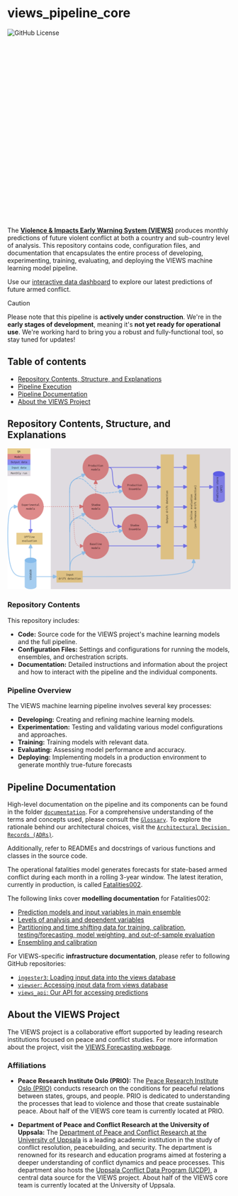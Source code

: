 # views_pipeline_core

![GitHub License](https://img.shields.io/github/license/views-platform/views-pipeline-core)

<div style="width: 100%; max-width: 1500px; height: 400px; overflow: hidden; position: relative;">
  <img src="https://pbs.twimg.com/profile_banners/1237000633896652800/1717069203/1500x500" alt="VIEWS Twitter Header" style="position: absolute; top: -50px; width: 100%; height: auto;">
</div>

The [**Violence & Impacts Early Warning System (VIEWS)**](https://viewsforecasting.org/) produces monthly predictions of future violent conflict at both a country and sub-country level of analysis. This repository contains code, configuration files, and documentation that encapsulates the entire process of developing, experimenting, training, evaluating, and deploying the VIEWS machine learning model pipeline.

Use our [interactive data dashboard](https://data.viewsforecasting.org/) to explore our latest predictions of future armed conflict.

> [!CAUTION]
> Please note that this pipeline is **actively under construction**. We're in the **early stages of development**, meaning it's **not yet ready for operational use**. We're working hard to bring you a robust and fully-functional tool, so stay tuned for updates!

## Table of contents

<!-- toc -->
- [Repository Contents, Structure, and Explanations](#repository-contents-structure-and-explanations)
- [Pipeline Execution](#pipeline-execution)
- [Pipeline Documentation](#pipeline-documentation)
- [About the VIEWS Project](#about-the-views-project)


<!-- tocstop -->


## Repository Contents, Structure, and Explanations
![VIEWS pipeline diagram](documentation/pipeline_diagram001.png)

### Repository Contents

This repository includes:

- **Code:** Source code for the VIEWS project's machine learning models and the full pipeline.
- **Configuration Files:** Settings and configurations for running the models, ensembles, and orchestration scripts.
- **Documentation:** Detailed instructions and information about the project and how to interact with the pipeline and the individual components.

### Pipeline Overview

The VIEWS machine learning pipeline involves several key processes:

- **Developing:** Creating and refining machine learning models.
- **Experimentation:** Testing and validating various model configurations and approaches.
- **Training:** Training models with relevant data.
- **Evaluating:** Assessing model performance and accuracy.
- **Deploying:** Implementing models in a production environment to generate monthly true-future forecasts 

## Pipeline Documentation
High-level documentation on the pipeline and its components can be found in the folder [`documentation`](https://github.com/views-platform/views_pipeline_core/tree/main/documentation). For a comprehensive understanding of the terms and concepts used, please consult the [`Glossary`](https://github.com/views-platform/views_pipeline_core/blob/main/documentation/glossary.md). To explore the rationale behind our architectural choices, visit the [`Architectural Decision Records (ADRs)`](https://github.com/views-platform/views_pipeline_core/blob/main/documentation/ADRs/README.md).

Additionally, refer to READMEs and docstrings of various functions and classes in the source code.

The operational fatalities model generates forecasts for state-based armed conflict during each month in a rolling 3-year window. 
The latest iteration, currently in production, is called [Fatalities002](https://viewsforecasting.org/early-warning-system/models/fatalities002/).

The following links cover **modelling documentation** for Fatalities002:
- [Prediction models and input variables in main ensemble](https://viewsforecasting.org/views_documentation_models_fatalities002/)
- [Levels of analysis and dependent variables](https://viewsforecasting.org/wp-content/uploads/VIEWS_documentation_LevelsandOutcomes.pdf)
- [Partitioning and time shifting data for training, calibration, testing/forecasting, model weighting, and out-of-sample evaluation](https://viewsforecasting.org/wp-content/uploads/VIEWS_Documentation_Partitioningandtimeshifting_Fatalities002.pdf)
- [Ensembling and calibration](https://viewsforecasting.org/wp-content/uploads/VIEWS_documentation_Ensembling_Fatalities002.pdf)

For VIEWS-specific **infrastructure documentation**, please refer to following GitHub repositories:
- [`ingester3`: Loading input data into the views database](https://github.com/UppsalaConflictDataProgram/ingester3)
- [`viewser`: Accessing input data from views database](https://github.com/prio-data/viewser)
- [`views_api`: Our API for accessing predictions](https://github.com/prio-data/views_api)

## About the VIEWS Project

The VIEWS project is a collaborative effort supported by leading research institutions focused on peace and conflict studies. For more information about the project, visit the [VIEWS Forecasting webpage](https://viewsforecasting.org/).

### Affiliations

- **Peace Research Institute Oslo (PRIO):**
  The [Peace Research Institute Oslo (PRIO)](https://www.prio.org/) conducts research on the conditions for peaceful relations between states, groups, and people. PRIO is dedicated to understanding the processes that lead to violence and those that create sustainable peace. About half of the VIEWS core team is currently located at PRIO.

- **Department of Peace and Conflict Research at the University of Uppsala:**
  The [Department of Peace and Conflict Research at the University of Uppsala](https://www.uu.se/en/department/peace-and-conflict-research) is a leading academic institution in the study of conflict resolution, peacebuilding, and security. The department is renowned for its research and education programs aimed at fostering a deeper understanding of conflict dynamics and peace processes. This department also hosts the [Uppsala Conflict Data Program (UCDP)](https://ucdp.uu.se/), a central data source for the VIEWS project. About half of the VIEWS core team is currently located at the University of Uppsala.
